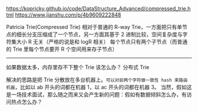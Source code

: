 https://kopricky.github.io/code/DataStructure_Advanced/compressed_trie.html
https://www.jianshu.com/p/4b9609222848

Patricia Trie(Compressed Trie) 相对于普通的 R-way Trie，一方面把只有单节点的细长分支压缩成了一个节点，另一方面其基于 2 进制比较，空间复杂度与字符集大小 R 无关（严格的说是和 logR 相关）
每个节点只有两个子节点（而普通的 Trie 里每个节点要开 R 个空间用来存子节点）

---

如果数据太多，内存里存不下整个 Trie 该怎么办？
分布式 Trie

解决的思路是把 Trie 分散放在多台机器上。`可以对前两个字符做一致性 hash 来路由机器`，比如以 ab 开头的词都在机器 1，以 ac 开头的词都在机器 3。
当然，假如这是一场技术面试，那么随之而来又会产生新的问题：假如有数据倾斜怎么办，有访问热点怎么办？
